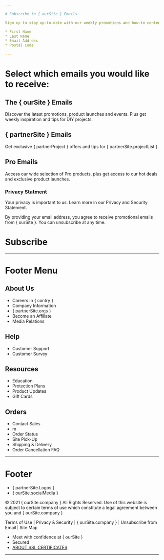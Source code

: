 ```yaml
---

# Subscribe to { ourSite } Emails

Sign up to stay up-to-date with our weekly promotions and how-to content that helps you get more done with your next project

* First Name
* Last Name
* Email Address
* Postal Code

---
```


# Select which emails you would like to receive:

## The { ourSite } Emails

Discover the latest promotions, product launches and events. Plus get weekly inspiration and tips for DIY projects.


## { partnerSite } Emails

Get exclusive { partnerProject } offers and tips for { partnerSite.projectList }.


## Pro Emails

Access our wide selection of Pro products, plus get access to our hot deals and exclusive product launches.

### Privacy Statment

Your privacy is important to us. Learn more in our Privacy and Security Statement.

By providing your email address, you agree to receive promotional emails from { ourSite }. You can unsubscribe at any time.


# Subscribe

---


# Footer Menu

## About Us
* Careers in { contry }
* Company Information
* { partnerSite.orgs } 
* Become an Affiliate
* Media Relations

## Help
* Customer Support
* Customer Survey

## Resources
* Education 
* Protection Plans
* Product Updates
* Gift Cards

## Orders 

* Contact Sales
* m
* Order Status
* Site Pick-Up
* Shipping & Delivery
* Order Cancellation FAQ

---

# Footer 

* { partnerSite.Logos }
* { ourSite.socialMedia }

© 2021 { ourSite.company } All Rights Reserved. Use of this website is subject to certain terms of use which constitute a legal agreement between you and { ourSite.company } 

Terms of Use | Privacy & Security | { ourSite.company } | Unsubscribe from Email | Site Map



* Meet with confidence at { ourSite }
* Secured
* [ABOUT SSL CERTIFICATES](https://www.cloudflare.com/en-gb/learning/ssl/what-is-ssl/)

---

